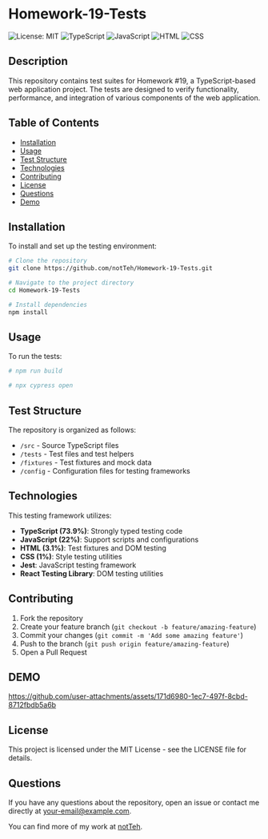 # Homework-19-Tests

![License: MIT](https://img.shields.io/badge/License-MIT-yellow.svg)
![TypeScript](https://img.shields.io/badge/TypeScript-73.9%25-blue)
![JavaScript](https://img.shields.io/badge/JavaScript-22%25-yellow)
![HTML](https://img.shields.io/badge/HTML-3.1%25-orange)
![CSS](https://img.shields.io/badge/CSS-1%25-purple)

## Description

This repository contains test suites for Homework #19, a TypeScript-based web application project. The tests are designed to verify functionality, performance, and integration of various components of the web application.

## Table of Contents

- [Installation](#installation)
- [Usage](#usage)
- [Test Structure](#test-structure)
- [Technologies](#technologies)
- [Contributing](#contributing)
- [License](#license)
- [Questions](#questions)
- [Demo](#demo)

## Installation

To install and set up the testing environment:

```bash
# Clone the repository
git clone https://github.com/notTeh/Homework-19-Tests.git

# Navigate to the project directory
cd Homework-19-Tests

# Install dependencies
npm install
```

## Usage

To run the tests:

```bash
# npm run build

# npx cypress open
```

## Test Structure

The repository is organized as follows:

- `/src` - Source TypeScript files
- `/tests` - Test files and test helpers
- `/fixtures` - Test fixtures and mock data
- `/config` - Configuration files for testing frameworks

## Technologies

This testing framework utilizes:

- **TypeScript (73.9%)**: Strongly typed testing code
- **JavaScript (22%)**: Support scripts and configurations
- **HTML (3.1%)**: Test fixtures and DOM testing
- **CSS (1%)**: Style testing utilities
- **Jest**: JavaScript testing framework
- **React Testing Library**: DOM testing utilities

## Contributing

1. Fork the repository
2. Create your feature branch (`git checkout -b feature/amazing-feature`)
3. Commit your changes (`git commit -m 'Add some amazing feature'`)
4. Push to the branch (`git push origin feature/amazing-feature`)
5. Open a Pull Request

## DEMO
https://github.com/user-attachments/assets/171d6980-1ec7-497f-8cbd-8712fbdb5a6b

## License

This project is licensed under the MIT License - see the LICENSE file for details.

## Questions

If you have any questions about the repository, open an issue or contact me directly at [your-email@example.com](mailto:your-email@example.com).

You can find more of my work at [notTeh](https://github.com/notTeh).
